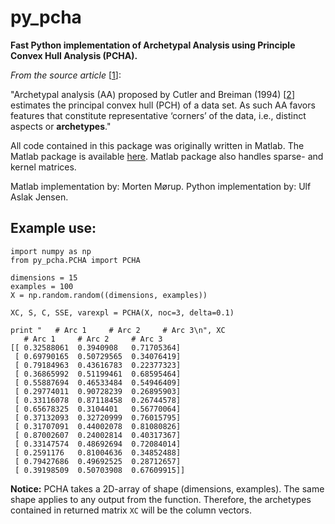 # py_pcha
**Fast Python implementation of Archetypal Analysis using Principle Convex Hull Analysis (PCHA).**

*From the source article* [[1][0]]:

"Archetypal analysis (AA) proposed by Cutler and Breiman (1994) [[2][1]] estimates the principal convex hull (PCH) 
of a data set. As such AA favors features that constitute representative ‘corners’ of the data, i.e., distinct 
aspects or **archetypes**."

All code contained in this package was originally written in Matlab. The Matlab package is available [here][2].
Matlab package also handles sparse- and kernel matrices. 

Matlab implementation by: Morten Mørup.
Python implementation by: Ulf Aslak Jensen.

## Example use:

	import numpy as np
	from py_pcha.PCHA import PCHA
	
	dimensions = 15
	examples = 100
	X = np.random.random((dimensions, examples))
	
	XC, S, C, SSE, varexpl = PCHA(X, noc=3, delta=0.1)
	
	print "   # Arc 1     # Arc 2     # Arc 3\n", XC
	   # Arc 1     # Arc 2     # Arc 3
	[[ 0.32588061  0.3940908   0.71705364]
	 [ 0.69790165  0.50729565  0.34076419]
	 [ 0.79184963  0.43616783  0.22377323]
	 [ 0.36865992  0.51199461  0.68595464]
	 [ 0.55887694  0.46533484  0.54946409]
	 [ 0.29774011  0.90728239  0.26895903]
	 [ 0.33116078  0.87118458  0.26744578]
	 [ 0.65678325  0.3104401   0.56770064]
	 [ 0.37132093  0.32720999  0.76015795]
	 [ 0.31707091  0.44002078  0.81080826]
	 [ 0.87002607  0.24002814  0.40317367]
	 [ 0.33147574  0.48692694  0.72084014]
	 [ 0.2591176   0.81004636  0.34852488]
	 [ 0.79427686  0.49692525  0.28712657]
	 [ 0.39198509  0.50703908  0.67609915]]
	
**Notice:** PCHA takes a 2D-array of shape (dimensions, examples). The same shape applies to any output from the function.
Therefore, the archetypes contained in returned matrix `XC` will be the column vectors. 



[0]: https://scholar.google.com/citations?view_op=view_citation&hl=en&user=RQonsgMAAAAJ&citation_for_view=RQonsgMAAAAJ:J_g5lzvAfSwC
[1]: https://scholar.google.co.il/citations?view_op=view_citation&hl=en&user=9x63d4gAAAAJ&citation_for_view=9x63d4gAAAAJ:u-x6o8ySG0sC
[2]: http://www.mortenmorup.dk/MMhomepageUpdated_files/Page327.htm
